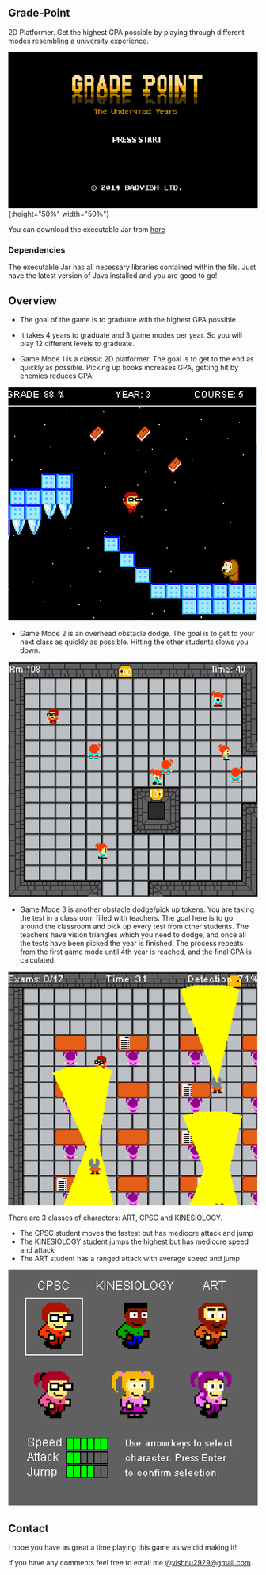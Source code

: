 [//]: # (Image References)

[image1]: ./Resources/Backgrounds/GradePoint2.png 
[image2]: ./Resources/Backgrounds/mode1.png 
[image3]: ./Resources/Backgrounds/mode2.png
[image4]: ./Resources/Backgrounds/mode3.png 
[image5]: ./Resources/Backgrounds/characterselect.png 

## Grade-Point
2D Platformer. Get the highest GPA possible by playing through different modes resembling a university experience.

![test image size](/Resources/Backgrounds/GradePoint2.png ){:height="50%" width="50%"}

You can download the executable Jar from [here](http://www.vishnuraj.ca/GradePoint.jar)


### Dependencies
The executable Jar has all necessary libraries contained within the file. Just have the latest version of Java installed and you are good to go!

Overview
---
* The goal of the game is to graduate with the highest GPA possible.

* It takes 4 years to graduate and 3 game modes per year. So you will play 12 different levels to graduate.

* Game Mode 1 is a classic 2D platformer. The goal is to get to the end as quickly as possible.
Picking up books increases GPA, getting hit by enemies reduces GPA.

![alt text][image2]<!-- .element height="50%" width="50%" -->

* Game Mode 2 is an overhead obstacle dodge. The goal is to get to your next class as quickly as possible.
Hitting the other students slows you down.

![alt text][image3]<!-- .element height="50%" width="50%" -->

* Game Mode 3 is another obstacle dodge/pick up tokens. You are taking the test in a classroom filled with teachers.
The goal here is to go around the classroom and pick up every test from other students. The teachers have vision triangles which 
you need to dodge, and once all the tests have been picked the year is finished. The process repeats from the first game mode until
4th year is reached, and the final GPA is calculated.

![alt text][image4]<!-- .element height="50%" width="50%" -->

There are 3 classes of characters: ART, CPSC and KINESIOLOGY. 
* The CPSC student moves the fastest but has mediocre attack and jump
* The KINESIOLOGY student jumps the highest but has mediocre speed and attack
* The ART student has a ranged attack with average speed and jump

![alt text][image5]<!-- .element height="50%" width="50%" -->

Contact
---
I hope you have as great a time playing this game as we did making it!

If you have any comments feel free to email me @vishnu2929@gmail.com.
